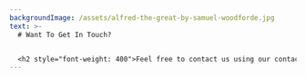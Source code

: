 ```yaml
---
backgroundImage: /assets/alfred-the-great-by-samuel-woodforde.jpg
text: >-
  # Want To Get In Touch?


  <h2 style="font-weight: 400">Feel free to contact us using our contact form below or message us directly at <a style="color: gray" href="mailto:info@greatestbritons.com">info@greatestbritons.com</span>.</h2>
---
```

